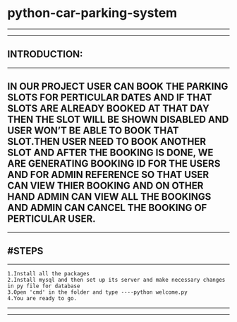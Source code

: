 # python-car-parking-system
-------------------------------------------------------------------------------------
-------------------------------------------------------------------------------------
 INTRODUCTION: 
-------------------------------------------------------------------------------------
-------------------------------------------------------------------------------------
IN OUR PROJECT USER CAN BOOK THE PARKING SLOTS FOR PERTICULAR DATES AND IF THAT SLOTS ARE ALREADY BOOKED AT THAT DAY THEN THE SLOT WILL BE SHOWN DISABLED AND USER WON’T BE ABLE TO BOOK THAT SLOT.THEN USER NEED TO BOOK ANOTHER SLOT AND AFTER THE BOOKING IS DONE, WE ARE GENERATING BOOKING ID FOR THE USERS AND FOR ADMIN REFERENCE SO THAT USER CAN VIEW THIER BOOKING AND ON OTHER HAND ADMIN CAN VIEW ALL THE BOOKINGS AND ADMIN CAN CANCEL THE BOOKING OF PERTICULAR USER. 
-------------------------------------------------------------------------------------
-------------------------------------------------------------------------------------
#STEPS
-------------------------------------------------------------------------------------
-------------------------------------------------------------------------------------

    1.Install all the packages
    2.Install mysql and then set up its server and make necessary changes in py file for database
    3.Open 'cmd' in the folder and type ----python welcome.py
    4.You are ready to go.

-------------------------------------------------------------------------------------
-------------------------------------------------------------------------------------
